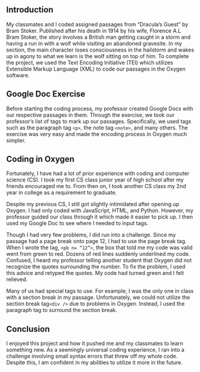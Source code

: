 ## Introduction 	
My classmates and I coded assigned passages from “Dracula’s Guest” by Bram Stoker. Published after his death in 1914 by his wife, Florence A.L Bram Stoker, the story involves a British man getting caught in a storm and having a run in with a wolf while visiting an abandoned gravesite. In my section, the main character loses consciousness in the hailstorm and wakes up in agony to what we learn is the wolf sitting on top of him. To complete the project, we used the Text Encoding Initiative (TEI) which utilizes Extensible Markup Language (XML) to code our passages in the Oxygen software. 

## Google Doc Exercise
Before starting the coding process, my professor created Google Docs with our respective passages in them. Through the exercise, we took our professor’s list of tags to mark up our passages. Specifically, we used tags such as the paragraph tag `<p>`, the note tag `<note>`, and many others. The exercise was very easy and made the encoding process in Oxygen much simpler. 
  
## Coding in Oxygen
Fortunately, I have had a lot of prior experience with coding and computer science (CS). I took my first CS class junior year of high school after my friends encouraged me to. From then on, I took another CS class my 2nd year in college as a requirement to graduate. 

Despite my previous CS, I still got slightly intimidated after opening up Oxygen. I had only coded with JavaScript, HTML, and Python. However, my professor guided our class through it which made it easier to pick up. I then used my Google Doc to see where I needed to input tags.

Though I had very few problems, I did run into a challenge. Since my passage had a page break onto page 12, I had to use the page break tag. When I wrote the tag, `<pb n= “12”>`, the box that told me my code was valid went from green to red. Dozens of red lines suddenly underlined my code. Confused, I heard my professor telling another student that Oxygen did not recognize the quotes surrounding the number. To fix the problem, I used this advice and retyped the quotes. My code had turned green and I felt relieved. 

Many of us had special tags to use. For example, I was the only one in class with a section break in my passage. Unfortunately, we could not utilize the section break tag`<div />` due to problems in Oxygen. Instead, I used the paragraph tag to surround the section break. 

## Conclusion
I enjoyed this project and how it pushed me and my classmates to learn something new. As a seemingly universal coding experience, I ran into a challenge involving small syntax errors that threw off my whole code. Despite this, I am confident in my abilities to utilize it more in the future.
